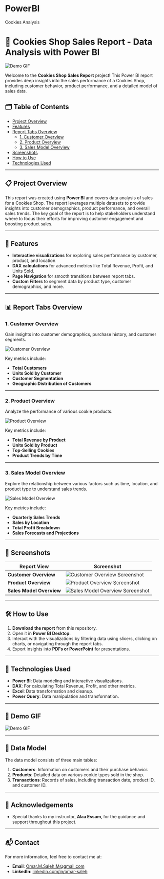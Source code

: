 # PowerBI
Cookies Analysis

# 🍪 Cookies Shop Sales Report - Data Analysis with Power BI

![Demo GIF](Project.gif)

Welcome to the **Cookies Shop Sales Report** project! This Power BI report provides deep insights into the sales performance of a Cookies Shop, including customer behavior, product performance, and a detailed model of sales data.

## 🗂️ Table of Contents
- [Project Overview](#project-overview)
- [Features](#features)
- [Report Tabs Overview](#report-tabs-overview)
  - [1. Customer Overview](#1-customer-overview)
  - [2. Product Overview](#2-product-overview)
  - [3. Sales Model Overview](#3-sales-model-overview)
- [Screenshots](#screenshots)
- [How to Use](#how-to-use)
- [Technologies Used](#technologies-used)

---

## 📋 Project Overview

This report was created using **Power BI** and covers data analysis of sales for a Cookies Shop. The report leverages multiple datasets to provide insights into customer demographics, product performance, and overall sales trends. The key goal of the report is to help stakeholders understand where to focus their efforts for improving customer engagement and boosting product sales.

---

## 🚀 Features
- **Interactive visualizations** for exploring sales performance by customer, product, and location.
- **DAX calculations** for advanced metrics like Total Revenue, Profit, and Units Sold.
- **Page Navigation** for smooth transitions between report tabs.
- **Custom Filters** to segment data by product type, customer demographics, and more.

---

## 📊 Report Tabs Overview

### 1. Customer Overview
Gain insights into customer demographics, purchase history, and customer segments.

![Customer Overview](Customers.png)

Key metrics include:
- **Total Customers**
- **Units Sold by Customer**
- **Customer Segmentation**
- **Geographic Distribution of Customers**

---

### 2. Product Overview
Analyze the performance of various cookie products.

![Product Overview](Overview.png)

Key metrics include:
- **Total Revenue by Product**
- **Units Sold by Product**
- **Top-Selling Cookies**
- **Product Trends by Time**

---

### 3. Sales Model Overview
Explore the relationship between various factors such as time, location, and product type to understand sales trends.

![Sales Model Overview](Order_Details.png)

Key metrics include:
- **Quarterly Sales Trends**
- **Sales by Location**
- **Total Profit Breakdown**
- **Sales Forecasts and Projections**

---

## 📸 Screenshots

| Report View | Screenshot |
|-------------|------------|
| **Customer Overview** | ![Customer Overview Screenshot](./assets/customer_overview_screenshot.png) |
| **Product Overview**  | ![Product Overview Screenshot](./assets/product_overview_screenshot.png) |
| **Sales Model Overview** | ![Sales Model Overview Screenshot](./assets/sales_model_overview_screenshot.png) |

---

## 🛠️ How to Use

1. **Download the report** from this repository.
2. Open it in **Power BI Desktop**.
3. Interact with the visualizations by filtering data using slicers, clicking on charts, or navigating through the report tabs.
4. Export insights into **PDFs or PowerPoint** for presentations.

---

## 🧰 Technologies Used

- **Power BI**: Data modeling and interactive visualizations.
- **DAX**: For calculating Total Revenue, Profit, and other metrics.
- **Excel**: Data transformation and cleanup.
- **Power Query**: Data manipulation and transformation.

---

## 🎥 Demo GIF

![Demo GIF](./assets/cookies_shop_demo.gif)

---

## 📂 Data Model

The data model consists of three main tables:
1. **Customers**: Information on customers and their purchase behavior.
2. **Products**: Detailed data on various cookie types sold in the shop.
3. **Transactions**: Records of sales, including transaction date, product ID, and customer ID.

---

## 🤝 Acknowledgements
- Special thanks to my instructor, **Alaa Essam**, for the guidance and support throughout this project.

---

## 📬 Contact

For more information, feel free to contact me at:
- **Email**: [Omar.M.Saleh.M@gmail.com](mailto:Omar.M.Saleh.M@gmail.com)
- **LinkedIn**: [linkedin.com/in/omar-saleh](https://www.linkedin.com/in/omar-saleh)
